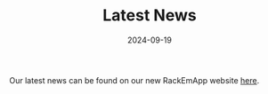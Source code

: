 ﻿---
title: Latest News
date: 2024-09-19
page_type: article
summary: Our latest news can be found on our new RackEmApp website.
---
Our latest news can be found on our new RackEmApp website [here](https://app.londoncitypool.com/app/NewsArchive).
